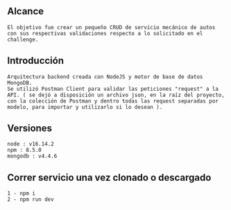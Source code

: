 ## Alcance
	El objetivo fue crear un pequeño CRUD de servicio mecánico de autos con sus respectivas validaciones respecto a lo solicitado en el challenge.

## Introducción
	Arquitectura backend creada con NodeJS y motor de base de datos MongoDB.
	Se utilizó Postman Client para validar las peticiones "request" a la API. ( se dejó a disposición un archivo json, en la raíz del proyecto, con la colección de Postman y dentro todas las request separadas por modelo, para importar y utilizarlo si lo desean ).

## Versiones
	node : v16.14.2
	npm : 8.5.0
	mongodb : v4.4.6

## Correr servicio una vez clonado o descargado
	1 - npm i
	2 - npm run dev
